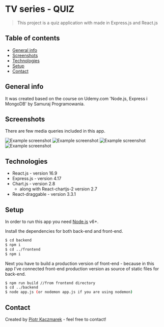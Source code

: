 # TV series - QUIZ

> This project is a quiz application with made in Express.js and React.js

## Table of contents

- [General info](#general-info)
- [Screenshots](#screenshots)
- [Technologies](#technologies)
- [Setup](#setup)
- [Contact](#contact)

## General info

It was created based on the course on Udemy.com 'Node.js, Express i MongoDB' by Samuraj Programowania.

## Screenshots

There are few media queries included in this app.

![Example screenshot](./img/360x640.png)
![Example screenshot](./img/360x640chart.png)
![Example screenshot](./img/768x1024.png)
![Example screenshot](./img/1024x1366.png)

## Technologies

- React.js - version 16.9
- Express.js - version 4.17
- Chart.js - version 2.8
  - along with React-chartjs-2 version 2.7
- React-draggable - version 3.3.1

## Setup

In order to run this app you need [Node.js](https://nodejs.org/) v6+.

Install the dependencies for both back-end and front-end.

```sh
$ cd backend
$ npm i
$ cd ../frontend
$ npm i
```

Next you have to build a production version of front-end - because in this app I've connected front-end production version as source of static files for back-end.

```sh
$ npm run build //from frontend directory
$ cd ../backend
$ node app.js (or nodemon app.js if you are using nodemon)
```

## Contact

Created by [Piotr Kaczmarek](piotrkaczmarek.dev@gmail.com) - feel free to contact!
